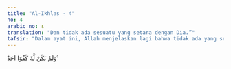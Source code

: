 ```yaml
---
title: "Al-Ikhlas - 4"
no: 4
arabic_no: ٤
translation: "Dan tidak ada sesuatu yang setara dengan Dia.”"
tafsir: "Dalam ayat ini, Allah menjelaskan lagi bahwa tidak ada yang setara dan sebanding dengan Dia dalam zat, sifat, dan perbuatan-Nya. Ini adalah tantangan terhadap orang-orang yang beritikad bahwa ada yang setara dan menyerupai Allah dalam perbuatannya, sebagaimana pendirian orang-orang musyrik Arab yang menyatakan bahwa malaikat itu adalah sekutu Allah."
---
```


وَلَمْ يَكُنْ لَّهٗ كُفُوًا اَحَدٌ ࣖ
